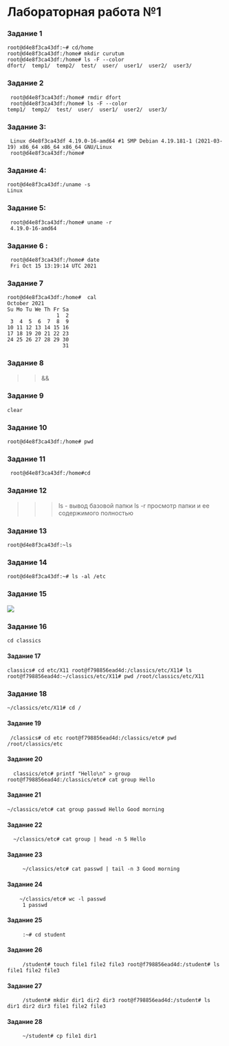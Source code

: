 # Лабораторная работа №1
### Задание 1 ####
    root@d4e8f3ca43df:~# cd/home
    root@d4e8f3ca43df:/home# mkdir curutum
    root@d4e8f3ca43df:/home# ls -F --color
    dfort/  temp1/  temp2/  test/  user/  user1/  user2/  user3/
### Задание 2 ####
     root@d4e8f3ca43df:/home# rmdir dfort
     root@d4e8f3ca43df:/home# ls -F --color
    temp1/  temp2/  test/  user/  user1/  user2/  user3/
### Задание 3:
     Linux d4e8f3ca43df 4.19.0-16-amd64 #1 SMP Debian 4.19.181-1 (2021-03-19) x86_64 x86_64 x86_64 GNU/Linux
     root@d4e8f3ca43df:/home#
### Задание 4:
    root@d4e8f3ca43df:/uname -s
    Linux
### Задание 5:
     root@d4e8f3ca43df:/home# uname -r
     4.19.0-16-amd64
### Задание 6 :
     root@d4e8f3ca43df:/home# date
     Fri Oct 15 13:19:14 UTC 2021
### Задание 7
    root@d4e8f3ca43df:/home#  cal
    October 2021      
    Su Mo Tu We Th Fr Sa  
                    1  2  
     3  4  5  6  7  8  9  
    10 11 12 13 14 15 16  
    17 18 19 20 21 22 23  
    24 25 26 27 28 29 30  
                      31                
### Задание 8 
 >>&&
### Задание 9
    clear
### Задание 10 
    root@d4e8f3ca43df:/home# pwd
### Задание 11
     root@d4e8f3ca43df:/home#cd
### Задание 12 
>>>ls - вывод базовой папки 
>>>ls -r  просмотр папки и ее содержимого полностью
### Задание 13
    root@d4e8f3ca43df:~ls
###  Задание 14 
    root@d4e8f3ca43df:~# ls -al /etc
### Задание 15
![](https://pbs.twimg.com/media/Dt6dRlgWoAA0IwJ.jpg:large)
### Задание 16 
    cd classics
#### Задание 17 
    classics# cd etc/X11 root@f798856ead4d:/classics/etc/X11# ls root@f798856ead4d:~/classics/etc/X11# pwd /root/classics/etc/X11
### Задание 18
    ~/classics/etc/X11# cd /

 #### Задание 19 
     /classics# cd etc root@f798856ead4d:/classics/etc# pwd /root/classics/etc

   #### Задание 20 
      classics/etc# printf "Hello\n" > group root@f798856ead4d:/classics/etc# cat group Hello

  #### Задание 21 
    ~/classics/etc# cat group passwd Hello Good morning

   #### Задание 22 
      ~/classics/etc# cat group | head -n 5 Hello

  #### Задание 23
         ~/classics/etc# cat passwd | tail -n 3 Good morning

  #### Задание 24
        ~/classics/etc# wc -l passwd
         1 passwd

  #### Задание 25 
         :~# cd student

  #### Задание 26 
         /student# touch file1 file2 file3 root@f798856ead4d:/student# ls file1 file2 file3

  #### Задание 27
         /student# mkdir dir1 dir2 dir3 root@f798856ead4d:/student# ls dir1 dir2 dir3 file1 file2 file3

  #### Задание 28 
         ~/student# cp file1 dir1

